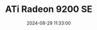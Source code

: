 ---
layout: post
title: ATi Radeon 9200 SE
summary: 
date: '2024-08-29 11:33:00'
tags: [ATi, Graphics Cards, PC, Radeon]
---